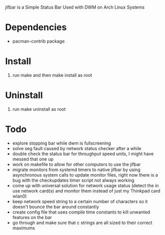<p>jifbar is a Simple Status Bar Used with DWM on Arch Linux Systems</p>

<h1>Dependencies</h1>
<ul>

<li>pacman-contrib package</li>

</ul>

<h1>Install</h1>
<ol>

<li>run make and then make install as root</li>

</ol>

<h1>Uninstall</h1>
<ol>

<li>run make uninstall as root</li>

</ol>

<h1>Todo</h1>
<ul>

<li>explore stopping bar while dwm is fullscreening</li>
<li>solve seg fault caused by network status checker after a while</li>
<li>double check the status bar for throughput speed units, I might have messed that one up</li>
<li>work on makefile to allow for other computers to use the jifbar</li>
<li>migrate monitors from systemd timers to native jifbar by using asynchronous system calls to update monitor files, right now there is a bug with the checkupdates timer script not always working</li>
<li>come up with universal solution for network usage status (detect the in use network card(s) and monitor them instead of just my Thinkpad card wlan0)</li>
<li>keep network speed string to a certain number of characters so it doesn't bounce the bar around constantly</li>
<li>create config file that uses compile time constants to kill unwanted features on the bar</li>
<li>go through and make sure that c strings are all sized to their correct maximums</li>

</ul>

